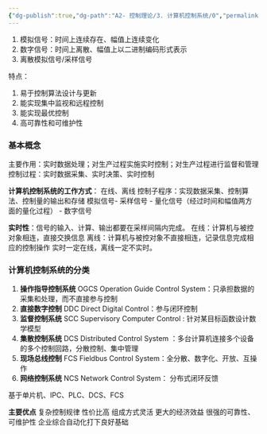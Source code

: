 ```yaml
---
{"dg-publish":true,"dg-path":"A2- 控制理论/3. 计算机控制系统/0","permalink":"/A2- 控制理论/3/","dgPassFrontmatter":true,"noteIcon":"","created":"2025-03-29T23:23:54.000+08:00","updated":"2025-05-02T17:47:12.974+08:00"}
---
```



1. 模拟信号：时间上连续存在、幅值上连续变化
2. 数字信号：时间上离散、幅值上以二进制编码形式表示
3. 离散模拟信号/采样信号

特点：
1. 易于控制算法设计与更新
2. 能实现集中监视和远程控制
3. 能实现最优控制
4. 高可靠性和可维护性

### 基本概念
主要作用：实时数据处理；对生产过程实施实时控制；对生产过程进行监督和管理
控制过程：实时数据采集、实时决策、实时控制

**计算机控制系统的工作方式**：  在线、离线
控制子程序：实现数据采集、控制算法、控制量的输出和存储
模拟信号- 采样信号 - 量化信号（经过时间和幅值两方面的量化过程） - 数字信号

**实时性**：信号的输入、计算、输出都要在采样间隔内完成。
在线：计算机与被控对象相连，直接交换信息
离线：计算机与被控对象不直接相连，记录信息完成相应的控制操作
实时一定在线，离线一定不实时。

### 计算机控制系统的分类
1. **操作指导控制系统** OGCS  Operation Guide Control System：只承担数据的采集和处理，而不直接参与控制
2. **直接数字控制** DDC    Direct Digital Control：参与闭环控制
3. **监督控制系统**  SCC   Supervisory Computer Control : 针对某目标函数设计数学模型
4. **集散控制系统**  DCS  Distributed  Control System ：多台计算机连接多个设备的多个控制回路，分散控制、集中管理
5. **现场总线控制**  FCS   Fieldbus Control System：全分散、数字化、开放、互操作
6. **网络控制系统**  NCS Network Control System： 分布式闭环反馈

基于单片机、IPC、PLC、DCS、FCS

**主要优点**
复杂控制规律
性价比高
组成方式灵活
更大的经济效益
很强的可靠性、可维护性
企业综合自动化打下良好基础 



